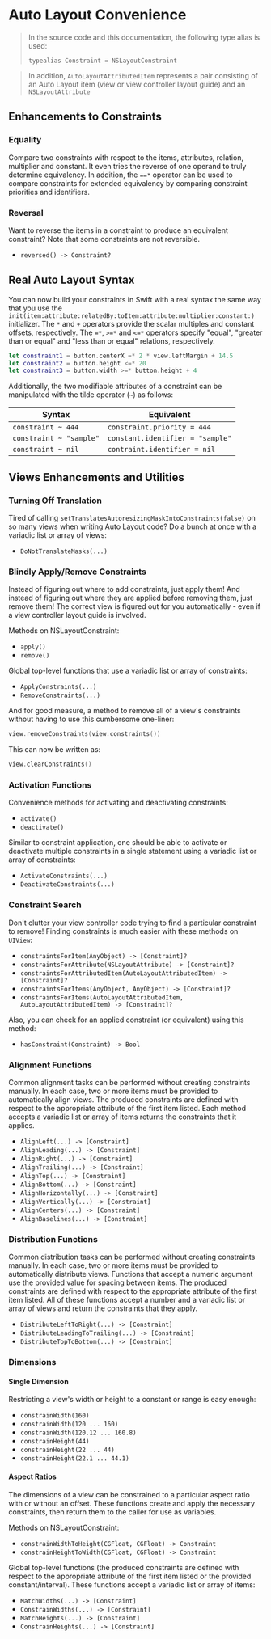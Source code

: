Auto Layout Convenience
=======================


> In the source code and this documentation, the following type alias is used:
>
> `typealias Constraint = NSLayoutConstraint`

> In addition, `AutoLayoutAttributedItem` represents a pair consisting of an Auto Layout item (view or view controller layout guide) and an `NSLayoutAttribute`


## Enhancements to Constraints

### Equality

Compare two constraints with respect to the items, attributes, relation, multiplier and constant.  It even tries the reverse of one operand to truly determine equivalency.  In addition, the `==*` operator can be used to compare constraints for extended equivalency by comparing constraint priorities and identifiers.

### Reversal

Want to reverse the items in a constraint to produce an equivalent constraint?  Note that some constraints are not reversible.
- `reversed() -> Constraint?`


## Real Auto Layout Syntax

You can now build your constraints in Swift with a real syntax the same way that you use the `init(item:attribute:relatedBy:toItem:attribute:multiplier:constant:)` initializer.  The `*` and `+` operators provide the scalar multiples and constant offsets, respectively.  The `=*`, `>=*` and `<=*` operators specify "equal", "greater than or equal" and "less than or equal" relations, respectively.

```swift
let constraint1 = button.centerX =* 2 * view.leftMargin + 14.5
let constraint2 = button.height <=* 20
let constraint3 = button.width >=* button.height + 4
```

Additionally, the two modifiable attributes of a constraint can be manipulated with the tilde operator (`~`) as follows:

|Syntax|Equivalent|
|------|----------|
|`constraint ~ 444`|`constraint.priority = 444`|
|`constraint ~ "sample"`|`constant.identifier = "sample"`|
|`constraint ~ nil`|`contraint.identifier = nil`|


## Views Enhancements and Utilities

### Turning Off Translation

Tired of calling `setTranslatesAutoresizingMaskIntoConstraints(false)` on so many views when writing Auto Layout code?  Do a bunch at once with a variadic list or array of views:

 - `DoNotTranslateMasks(...)`


### Blindly Apply/Remove Constraints

Instead of figuring out where to add constraints, just apply them!  And instead of figuring out where they are applied before removing them, just remove them!  The correct view is figured out for you automatically - even if a view controller layout guide is involved.

Methods on NSLayoutConstraint:
 - `apply()`
 - `remove()`

Global top-level functions that use a variadic list or array of constraints:
 - `ApplyConstraints(...)`
 - `RemoveConstraints(...)`

And for good measure, a method to remove all of a view's constraints without having to use this cumbersome one-liner:

```swift
view.removeConstraints(view.constraints())
```

This can now be written as:

```swift
view.clearConstraints()
```

### Activation Functions

Convenience methods for activating and deactivating constraints:
 - `activate()`
 - `deactivate()`

Similar to constraint application, one should be able to activate or deactivate multiple constraints in a single statement using a variadic list or array of constraints:
 - `ActivateConstraints(...)`
 - `DeactivateConstraints(...)`

 ### Constraint Search

 Don't clutter your view controller code trying to find a particular constraint to remove!   Finding constraints is much easier with these methods on `UIView`:

  - `constraintsForItem(AnyObject) -> [Constraint]?`
  - `constraintsForAttribute(NSLayoutAttribute) -> [Constraint]?`
  - `constraintsForAttributedItem(AutoLayoutAttributedItem) -> [Constraint]?`
  - `constraintsForItems(AnyObject, AnyObject) -> [Constraint]?`
  - `constraintsForItems(AutoLayoutAttributedItem, AutoLayoutAttributedItem) -> [Constraint]?`

 Also, you can check for an applied constraint (or equivalent) using this method:

  - `hasConstraint(Constraint) -> Bool`


### Alignment Functions

Common alignment tasks can be performed without creating constraints manually.  In each case, two or more items must be provided to automatically align views.  The produced constraints are defined with respect to the appropriate attribute of the first item listed.  Each method accepts a variadic list or array of items returns the constraints that it applies.
 - `AlignLeft(...) -> [Constraint]`
 - `AlignLeading(...) -> [Constraint]`
 - `AlignRight(...) -> [Constraint]`
 - `AlignTrailing(...) -> [Constraint]`
 - `AlignTop(...) -> [Constraint]`
 - `AlignBottom(...) -> [Constraint]`
 - `AlignHorizontally(...) -> [Constraint]`
 - `AlignVertically(...) -> [Constraint]`
 - `AlignCenters(...) -> [Constraint]`
 - `AlignBaselines(...) -> [Constraint]`


### Distribution Functions

Common distribution tasks can be performed without creating constraints manually.  In each case, two or more items must be provided to automatically distribute views.  Functions that accept a numeric argument use the provided value for spacing between items.  The produced constraints are defined with respect to the appropriate attribute of the first item listed.  All of these functions accept a number and a variadic list or array of views and return the constraints that they apply.
 - `DistributeLeftToRight(...) -> [Constraint]`
 - `DistributeLeadingToTrailing(...) -> [Constraint]`
 - `DistributeTopToBottom(...) -> [Constraint]`


### Dimensions

#### Single Dimension

Restricting a view's width or height to a constant or range is easy enough:

 - `constrainWidth(160)`
 - `constrainWidth(120 ... 160)`
 - `constrainWidth(120.12 ... 160.8)`
 - `constrainHeight(44)`
 - `constrainHeight(22 ... 44)`
 - `constrainHeight(22.1 ... 44.1)`


#### Aspect Ratios

The dimensions of a view can be constrained to a particular aspect ratio with or without an offset.  These functions create and apply the necessary constraints, then return them to the caller for use as variables.

Methods on NSLayoutConstraint:
 - `constrainWidthToHeight(CGFloat, CGFloat) -> Constraint`
 - `constrainHeightToWidth(CGFloat, CGFloat) -> Constraint`

Global top-level functions (the produced constraints are defined with respect to the appropriate attribute of the first item listed or the provided constant/interval).  These functions accept a variadic list or array of items:
 - `MatchWidths(...) -> [Constraint]`
 - `ConstrainWidths(...) -> [Constraint]`
 - `MatchHeights(...) -> [Constraint]`
 - `ConstrainHeights(...) -> [Constraint]`

